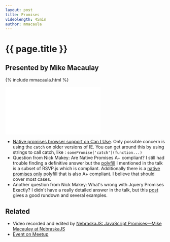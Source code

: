 ```yaml
---
layout: post
title: Promises
videolength: 45min
author: mmacaula
---
```


# {{ page.title }}

## Presented by Mike Macaulay

{% include mmacaula.html %}

<div class="fluid-width-video-wrapper"><iframe src="//www.youtube.com/embed/iQd_XjpX-LE" frameborder="0" allowfullscreen></iframe></div>

* [Native promises browser support on Can I Use](http://caniuse.com/#feat=promises).  Only possible concern is using the `catch` on older versions of IE.  You can get around this by using strings to call catch, like : `somePromise['catch'](function...)`
* Question from Nick Makey:  Are Native Promises A+ compliant?  I still had trouble finding a definitive answer but the [polyfill](https://github.com/jakearchibald/es6-promise#readme) I mentioned in the talk is a subset of RSVP.js which is compliant.  Additionally there is a [native promises only](https://github.com/getify/native-promise-only) polyfill that is also A+ compliant.  I believe that should cover most cases.  
* Another question from Nick Makey:  What's wrong with Jquery Promises Exactly?  I didn't have a really detailed answer in the talk, but this [post](https://thewayofcode.wordpress.com/2013/01/22/javascript-promises-and-why-jquery-implementation-is-broken/) gives a good rundown and several examples.  

## Related

* Video recorded and edited by [NebraskaJS: JavaScript Promises—Mike Macaulay at NebraskaJS](https://www.youtube.com/watch?v=iQd_XjpX-LE)
* [Event on Meetup](http://www.meetup.com/nebraskajs/events/218690748/)

